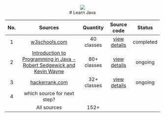 <p align="center">
  <img src="https://upload.wikimedia.org/wikipedia/en/3/30/Java_programming_language_logo.svg">
  <br># Learn Java
</p>

| No. | Sources | Quantity | Source code | Status |
|:---:|:---:|:---:|:---:|:---:|
| 1 | [w3schools.com](https://www.w3schools.com/java/default.asp) | 40 classes | [view details](https://github.com/binhbdn/learn-java/tree/master/01-w3schools) | completed |
| 2 | [Introduction to Programming in Java - Robert Sedgewick and Kevin Wayne](https://introcs.cs.princeton.edu/java/home/) | 80+ classes | [view details](https://github.com/binhbdn/learn-java/tree/master/02-textbook) | ongoing |
| 3 | [hackerrank.com](https://www.hackerrank.com/domains/java) | 32+ classes | [view details](https://github.com/binhbdn/learn-java/tree/master/03-hackerrank) | ongoing |
| 4 | which source for next step? |  |  |  |
|  | All sources | 152+ |  |  |